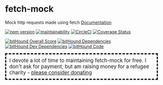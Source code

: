 # fetch-mock
Mock http requests made using fetch
[Documentation](http://www.wheresrhys.co.uk/fetch-mock/)

[![npm version](https://badge.fury.io/js/fetch-mock.svg)](https://badge.fury.io/js/fetch-mock)
[![maintainability](https://api.codeclimate.com/v1/badges/7f8abbf54ec9f3d07df3/maintainability)](https://codeclimate.com/github/wheresrhys/fetch-mock/maintainability)
[![CircleCI](https://circleci.com/gh/wheresrhys/fetch-mock.svg?style=svg)](https://circleci.com/gh/wheresrhys/fetch-mock)
[![Coverage Status](https://coveralls.io/repos/github/wheresrhys/fetch-mock/badge.svg?branch=rhys%2Fcoveralls)](https://coveralls.io/github/wheresrhys/fetch-mock?branch=rhys%2Fcoveralls)

[![bitHound Overall Score](https://www.bithound.io/github/wheresrhys/fetch-mock/badges/score.svg)](https://www.bithound.io/github/wheresrhys/fetch-mock)
[![bitHound Dependencies](https://www.bithound.io/github/wheresrhys/fetch-mock/badges/dependencies.svg)](https://www.bithound.io/github/wheresrhys/fetch-mock/master/dependencies/npm)
[![bitHound Dev Dependencies](https://www.bithound.io/github/wheresrhys/fetch-mock/badges/devDependencies.svg)](https://www.bithound.io/github/wheresrhys/fetch-mock/master/dependencies/npm)
[![bitHound Code](https://www.bithound.io/github/wheresrhys/fetch-mock/badges/code.svg)](https://www.bithound.io/github/wheresrhys/fetch-mock)

<div style="padding: 10px; border: 4px dashed; font-size: 1.2em;">
	I devote a lot of time to maintaining fetch-mock for free. I don't ask for payment, but am raising money for a refugee charity - <a href="https://www.justgiving.com/fundraising/rhys-evans-walk">please consider donating</a>
</div>
